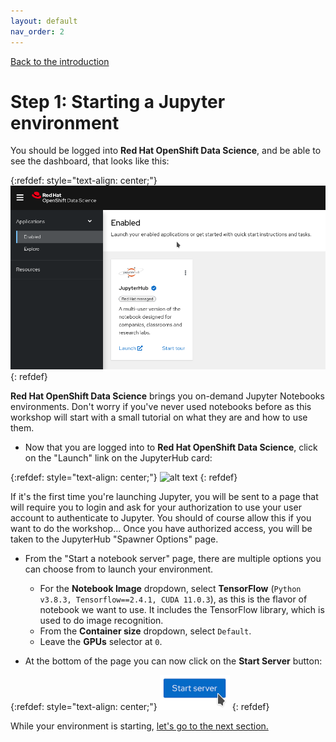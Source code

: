 ```yaml
---
layout: default
nav_order: 2
---
```

[Back to the introduction](index.html)

# Step 1: Starting a Jupyter environment

You should be logged into **Red Hat OpenShift Data Science**, and be able to see the dashboard, that looks like this:

{:refdef: style="text-align: center;"}
![alt text](./assets/img/dashboard.png "Red Hat OpenShift Data Science dashboard")
{: refdef}

**Red Hat OpenShift Data Science** brings you on-demand Jupyter Notebooks environments. Don't worry if you've never used notebooks before as this workshop will start with a small tutorial on what they are and how to use them.

* Now that you are logged into to **Red Hat OpenShift Data Science**, click on the "Launch" link on the JupyterHub card:

{:refdef: style="text-align: center;"}
![alt text](./assets/img/jh_launch.png "JupyterHub card")
{: refdef}

If it's the first time you're launching Jupyter, you will be sent to a page that will require you to login and ask for your authorization to use your user account to authenticate to Jupyter. You should of course allow this if you want to do the workshop...
Once you have authorized access, you will be taken to the JupyterHub "Spawner Options" page. 

* From the "Start a notebook server" page, there are multiple options you can choose from to launch your environment.
  * For the **Notebook Image** dropdown, select **TensorFlow** (`Python v3.8.3, Tensorflow==2.4.1, CUDA 11.0.3`), as this is the flavor of notebook we want to use. It includes the TensorFlow library, which is used to do image recognition.
  * From the **Container size** dropdown, select `Default`.
  * Leave the **GPUs** selector at `0`.

* At the bottom of the page you can now click on the **Start Server** button:

{:refdef: style="text-align: center;"}
![alt text](./assets/img/j_start.png "Start the environment")
{: refdef}

While your environment is starting,  [let's go to the next section.](step2.html)
